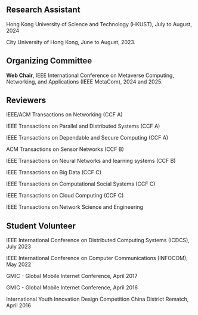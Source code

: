 ## Research Assistant
Hong Kong University of Science and Technology (HKUST), July to August, 2024 

City University of Hong Kong, June to August, 2023.

## Organizing Committee
**Web Chair**, IEEE International Conference on Metaverse Computing, Networking, and Applications (IEEE MetaCom), 2024 and 2025.

## Reviewers
IEEE/ACM Transactions on Networking (CCF A)

IEEE Transactions on Parallel and Distributed Systems (CCF A)

IEEE Transactions on Dependable and Secure Computing (CCF A)

ACM Transactions on Sensor Networks (CCF B)

IEEE Transactions on Neural Networks and learning systems (CCF B)

IEEE Transactions on Big Data (CCF C)
 
IEEE Transactions on Computational Social Systems (CCF C)

IEEE Transactions on Cloud Computing (CCF C)

IEEE Transactions on Network Science and Engineering                    



## Student Volunteer
IEEE International Conference on Distributed Computing Systems (ICDCS), July 2023   

IEEE International Conference on Computer Communications (INFOCOM), May 2022 
  
GMIC - Global Mobile Internet Conference, April 2017 

GMIC - Global Mobile Internet Conference, April 2016 
 
International Youth Innovation Design Competition China District Rematch, April 2016  



